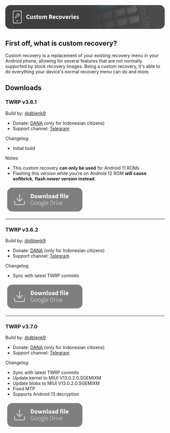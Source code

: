 [![header](/assets/Custom-Recovery-Header.svg)](https://github.com/Loominagit/fog-stuff/)

## First off, what is custom recovery?
Custom recovery is a replacement of your existing recovery menu in your Android phone, allowing for several features that are not normally supported by stock recovery images. Being a custom recovery, it's able to do everything your device's normal recovery menu can do and more.

## Downloads

### TWRP v3.6.1

Build by: [@dblenk9](https://github.com/boedhack99)
- Donate: [DANA](https://link.dana.id/qr/9dtkj3y) (only for Indonesian citizens)
- Support channel: [Telegram](https://t.me/diskusiromlah)

Changelog:
- Initial build

Notes:
- This custom recovery **can only be used** for Android 11 ROMs
- Flashing this version while you're on Android 12 ROM **will cause softbrick**, **flash newer version instead**.

<a href="https://drive.google.com/file/d/1mhrghxQCiHmhpYKZqKMHxzb82v9cVvrp/view?usp=share_link"><img src="/assets/Download-GD.svg" alt="Download TWRP v3.6.1" width="250" height="87"></a>

---

### TWRP v3.6.2

Build by: [@dblenk9](https://github.com/boedhack99)
- Donate: [DANA](https://link.dana.id/qr/9dtkj3y) (only for Indonesian citizens)
- Support channel: [Telegram](https://t.me/diskusiromlah)

Changelog:
- Sync with latest TWRP commits

<a href="https://drive.google.com/file/d/1AvzVHsGdy2EGjXXzn2Cup5phvCokHUdl/view?usp=share_link"><img src="/assets/Download-GD.svg" alt="Download TWRP v3.6.2" width="250" height="87"></a>

---

### TWRP v3.7.0

Build by: [@dblenk9](https://github.com/boedhack99)
- Donate: [DANA](https://link.dana.id/qr/9dtkj3y) (only for Indonesian citizens)
- Support channel: [Telegram](https://t.me/diskusiromlah)

Changelog:
- Sync with latest TWRP commits
- Update kernel to MIUI V13.0.2.0.SGEMIXM
- Update blobs to MIUI V13.0.2.0.SGEMIXM
- Fixed MTP
- Supports Android 13 decryption

<a href="https://drive.google.com/file/d/1vaOBvXv477Yb9wOhekCuHOLPVmpcVRxx/view?usp=share_link"><img src="/assets/Download-GD.svg" alt="Download TWRP v3.7.0" width="250" height="87"></a>
